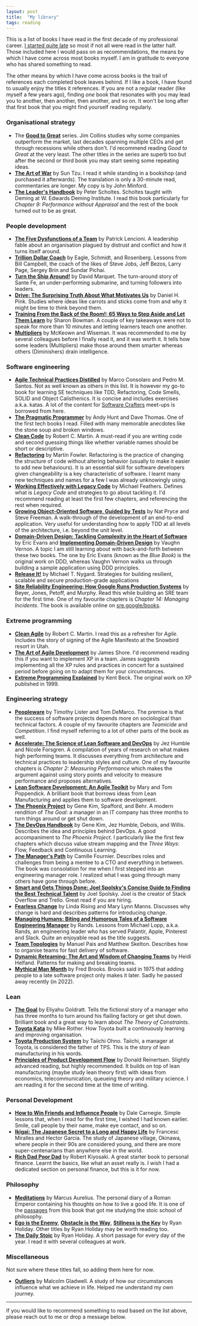 ```yaml
---
layout: post
title:  "My library"
tags: reading
---
```

This is a list of books I have read in the first decade of my professional career.
[I started quite late](https://lamak-qaizar.github.io/2023/01/04/how-i-started-reading-books.html)
so most if not all were read in the latter half.
Those included here I would pass on as recommendations,
the means by which I have come across most books myself.
I am in gratitude to everyone who has shared something to read.

The other means by which I have come across books is the trail 
of references each completed book leaves behind.
If I like a book, I have found to usually enjoy the titles it references.
If you are not a regular reader (like myself a few years ago),
finding _one_ book that resonates with you may lead you to another,
then another, then another, and so on.
It won't be long after that first book that you might find yourself reading regularly.

### Organisational strategy
- The **[Good to Great](https://www.google.com/search?q=good+to+great+by+jim+collins)** series. Jim Collins studies why some companies outperform the market, last decades spanning multiple CEOs and get through recessions while others don't. I'd recommend reading _Good to Great_ at the very least. The other titles in the series are superb too but after the second or third book you may start seeing some repeating ideas.
- **[The Art of War](https://www.google.com/search?q=the+art+of+war)** by Sun Tzu. I read it while standing in a bookshop (and purchased it afterwards). The translation is only a 30-minute read, commentaries are longer. My copy is by John Minford.
- **[The Leader's Handbook](https://www.google.com/search?q=the+leaders+handbook)** by Peter Scholtes. Scholtes taught with Deming at W. Edwards Deming Institute. I read this book particularly for _Chapter 9: Performance without Appraisal_ and the rest of the book turned out to be as great.

### People development
- **[The Five Dysfunctions of a Team](https://www.google.com/search?q=the+five+dysfunctions+of+a+team)** by Patrick Lencioni. A leadership fable about an organisation plagued by distrust and conflict and how it turns itself around.
- **[Trillion Dollar Coach](https://www.google.com/search?q=trillion+dollar+coach)** by Eagle, Schmidt, and Rosenberg. Lessons from Bill Campbell, the coach of the likes of Steve Jobs, Jeff Bezos, Larry Page, Sergey Brin and Sundar Pichai.
- **[Turn the Ship Around!](https://www.google.com/search?q=turn+the+ship+around)** by David Marquet. The turn-around story of Sante Fe, an under-performing submarine, and turning followers into leaders.
- **[Drive: The Surprising Truth About What Motivates Us](https://www.google.com/search?q=drive+surprising+truth+about+what+motivates+us)** by Daniel H. Pink. Studies where ideas like carrots and sticks come from and why it might be time to think beyond them.
- **[Training From the Back of the Room!: 65 Ways to Step Aside and Let Them Learn](https://www.google.com/search?q=training+from+the+back+of+the+room)** by Sharon Bowman. A couple of key takeaways were not to speak for more than 10 minutes and letting learners teach one another.
- **[Multipliers](https://www.google.com/search?q=multipliers)** by McKeown and Wiseman. It was recommended to me by several colleagues before I finally read it, and it was worth it. It tells how some leaders (Multipliers) make those around them smarter whereas others (Diminishers) drain intelligence.

### Software engineering
- **[Agile Technical Practices Distilled](https://www.google.com/search?q=agile+technical+practices+distilled)** by Marco Consolaro and Pedro M. Santos. Not as well known as others in this list. It is however my go-to book for learning SE techniques like TDD, Refactoring, Code Smells, SOLID and Object Calisthenics. It is concise and includes exercises a.k.a. katas. A lot of the content for [Software Crafters](https://software-crafters-karachi.github.io/past-meetups.html) meet-ups is borrowed from here.
- **[The Pragmatic Programmer](https://www.google.com/search?q=the+pragmatic+programmer)** by Andy Hunt and Dave Thomas. One of the first tech books I read. Filled with many memorable anecdotes like the stone soup and broken windows.
- **[Clean Code](https://www.google.com/search?q=clean+code)** by Robert C. Martin. A must-read if you are writing code and second guessing things like whether variable names should be short or descriptive.
- **[Refactoring](https://www.google.com/search?q=refactoring+by+martin+fowler)** by Martin Fowler. Refactoring is the practice of changing the structure of code without altering behavior (usually to make it easier to add new behaviours). It is an essential skill for software developers given changeability is a key characteristic of software. I learnt many new techniques and names for a few I was already unknowingly using.
- **[Working Effectively with Legacy Code](https://www.google.com/search?q=working+effectively+with+legacy+code)** by Michael Feathers. Defines what is _Legacy Code_ and strategies to go about tackling it. I'd recommend reading at least the first few chapters, and referencing the rest when required.
- **[Growing Object-Oriented Software, Guided by Tests](https://www.google.com/search?q=growing+object+oriented+software+guided+by+tests)** by Nat Pryce and Steve Freeman. A walk-through of the development of an end-to-end application. Very useful for understanding how to apply TDD at all levels of the architecture, i.e. beyond the unit level.
- **[Domain-Driven Design: Tackling Complexity in the Heart of Software](https://www.google.com/search?q=domain+driven+design+tackling+complexity+in+the+heart+of+software)** by Eric Evans and **[Implementing Domain-Driven Design](https://www.google.com/search?q=implementing+domain+driven+design)** by Vaughn Vernon. A topic I am still learning about with back-and-forth between these two books. The one by Eric Evans (known as the _Blue Book_) is the original work on DDD, whereas Vaughn Vernon walks us through building a sample application using DDD principles.
- **[Release It!](https://www.google.com/search?q=release+it!)** by Michael T. Nygard. Strategies for building resilient, scalable and secure production-grade applications
- **[Site Reliability Engineering: How Google Runs Production Systems](https://www.google.com/search?q=site+reliability+engineering+how+google+runs+production+systems)** by Beyer, Jones, Petoff, and Murphy. Read this while building an SRE team for the first time. One of my favourite chapters is _Chapter 14: Managing Incidents_. The book is available online on [sre.google/books](https://sre.google/books/).

### Extreme programming
- **[Clean Agile](https://www.google.com/search?q=clean+agile)** by Robert C. Martin. I read this as a refresher for _Agile_. Includes the story of signing of the Agile Manifesto at the Snowbird resort in Utah.
- **[The Art of Agile Development](https://www.google.com/search?q=the+art+of+agile+development)** by James Shore. I'd recommend reading this if you want to implement XP in a team. James suggests implementing all the XP rules and practices in concert for a sustained period before going on to adapt them for your circumstances.
- **[Extreme Programming Explained](https://www.google.com/search?q=extreme+programming+explained)** by Kent Beck. The original work on XP published in 1999.

### Engineering strategy
- **[Peopleware](https://www.google.com/search?q=peopleware+by+tom+demarco)** by Timothy Lister and Tom DeMarco. The premise is that the success of software projects depends more on sociological than technical factors. A couple of my favourite chapters are _Teamicide_ and _Competition_. I find myself referring to a lot of other parts of the book as well. 
- **[Accelerate: The Science of Lean Software and DevOps](https://www.google.com/search?q=accelerate+the+science+of+lean+software+and+devops)** by Jez Humble and Nicole Forsgren. A compilation of years of research on what makes high performing teams. It discusses everything from architecture and technical practices to leadership styles and culture. One of my favourite chapters is _Chapter 2: Measuring Performance_ which makes the argument against using story points and velocity to measure performance and proposes alternatives.
- **[Lean Software Development: An Agile Toolkit](https://www.google.com/search?q=fearless+change)** by Mary and Tom Poppendick. A brilliant book that borrows ideas from Lean Manufacturing and applies them to software development.
- **[The Phoenix Project](https://www.google.com/search?q=the+phoenix+project)** by Gene Kim, Spafford, and Behr. A modern rendition of _The Goal_: a manager in an IT company has three months to turn things around or get shut down.
- **[The DevOps Handbook](https://www.google.com/search?q=the+devops+handbook)** by Gene Kim, Jez Humble, Debois, and Willis. Describes the idea and principles behind DevOps. A good accompaniment to _The Phoenix Project_. I particularly like the first few chapters which discuss value stream mapping and the _Three Ways_: Flow, Feedback and Continuous Learning.
- **[The Manager's Path](https://www.google.com/search?q=the+managers+path)** by Camille Fournier. Describes roles and challenges from being a mentee to a CTO and everything in between. The book was consolation for me when I first stepped into an engineering manager role. I realized what I was going through many others have gone through before.
- **[Smart and Gets Things Done: Joel Spolsky's Concise Guide to Finding the Best Technical Talent](https://www.google.com/search?q=smart+and+gets+things+done+by+joel+spolsky)** by Joel Spolsky. Joel is the creator of Stack Overflow and Trello. Great read if you are hiring.
- **[Fearless Change](https://www.google.com/search?q=fearless+change)** by Linda Rising and Mary Lynn Manns. Discusses why change is hard and describes patterns for introducing change.
- **[Managing Humans: Biting and Humorous Tales of a Software Engineering Manager](https://www.google.com/search?q=managing+humans+by+rands)** by Rands. Lessons from Michael Lopp, a.k.a. Rands, an engineering leader who has served Palantir, Apple, Pinterest and Slack. Quite an enjoyable read as the title suggests.
- **[Team Topologies](https://www.google.com/search?q=team+topologies)** by Manuel Pais and Matthew Skelton. Describes how to organise teams for fast delivery of software.
- **[Dynamic Reteaming: The Art and Wisdom of Changing Teams](https://www.google.com/search?q=dynamic+reteaming)** by Heidi Helfand. Patterns for making and breaking teams.
- **[Mythical Man Month](https://www.google.com/search?q=mythical+man+month)** by Fred Brooks. Brooks said in 1975 that adding people to a late software project only makes it later. Sadly he passed away recently (in 2022).

### Lean
- **[The Goal](https://www.google.com/search?q=the+goal+by+eliyahu+goldratt)** by Eliyahu Goldratt. Tells the fictional story of a manager who has three months to turn around his flailing factory or get shut down. Brilliant book and a great way to learn about _The Theory of Constraints_.  
- **[Toyota Kata](https://www.google.com/search?q=toyota+kata+by+mike+rother)** by Mike Rother. How Toyota built a continuously learning and improving organisation.
- **[Toyota Production System](https://www.google.com/search?q=toyota+production+system+by+taiichi+ohno)** by Taiichi Ohno. Taiichi, a manager at Toyota, is considered the father of TPS. This is the story of lean manufacturing in his words.
- **[Principles of Product Development Flow](https://www.google.com/search?q=principles+of+product+development+flow)** by Donald Reinertsen. Slightly advanced reading, but highly recommended. It builds on top of lean manufacturing (maybe study lean theory first) with ideas from economics, telecommunication, queueing theory and military science. I am reading it for the second time at the time of writing.

### Personal Development
- **[How to Win Friends and Influence People](https://www.google.com/search?q=how+to+win+friends+influence+people)** by Dale Carnegie. Simple lessons that, when I read for the first time, I wished I had known earlier. Smile, call people by their name, make eye contact, and so on.
- **[Ikigai: The Japanese Secret to a Long and Happy Life](https://www.google.com/search?q=ikigai+the+japanese+secret+to+a+long+and+happy+life)** by Francesc Miralles and Hector Garcia. The study of Japanese village, Okinawa, where people in their 90s are considered young, and there are more super-centenarians than anywhere else in the world.
- **[Rich Dad Poor Dad](https://www.google.com/search?q=rich+dad+poor+dad)** by Robert Kiyosaki. A great starter book to personal finance. Learnt the basics, like what an asset really is. I wish I had a dedicated section on personal finance, but this is it for now.

### Philosophy
- **[Meditations](https://www.google.com/search?q=meditations+by+marcus+aurelius)** by Marcus Aurelius. The personal diary of a Roman Emperor containing his thoughts on how to live a good life. It is one of the [passages](https://lamak-qaizar.github.io/2022/11/03/when-you-wake-up-in-the-morning.html) from this book that got me studying the stoic school of philosophy.
- **[Ego is the Enemy](https://www.google.com/search?q=ego+is+the+enemy)**, **[Obstacle is the Way](https://www.google.com/search?q=obstacle+is+the+way)**, **[Stillness is the Key](https://www.google.com/search?q=stillness+is+the+key)** by Ryan Holiday. Other titles by Ryan Holiday may be worth reading too.
- **[The Daily Stoic](https://www.google.com/search?q=the+daily+stoic)** by Ryan Holiday. A short passage for every day of the year. I read it with several colleagues at work.

### Miscellaneous
Not sure where these titles fall, so adding them here for now.

- **[Outliers](https://www.google.com/search?q=outliers+by+malcolm+gladwell)** by Malcolm Gladwell. A study of how our circumstances influence what we achieve in life. Helped me understand my own journey.

---

If you would like to recommend something to read based on the list above,
please reach out to me or drop a message below.
